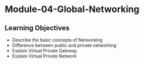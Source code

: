 # Module-04-Global-Networking

## Learning Objectives

- Describe the basic concepts of Networking
- Difference between public and private networking
- Explain Virtual Private Gateway
- Explain Virtual Private Network
